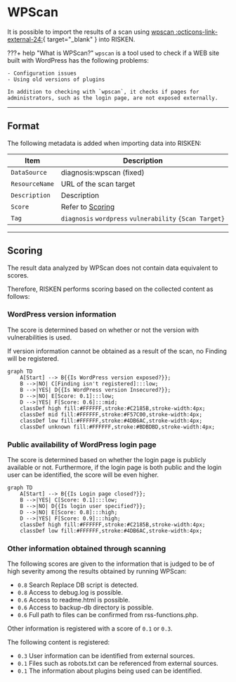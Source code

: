 # WPScan

It is possible to import the results of a scan using [wpscan :octicons-link-external-24:](https://wordpress.org/plugins/wpscan/){ target="_blank" } into RISKEN.

???+ help "What is WPScan?"
    `wpscan` is a tool used to check if a WEB site built with WordPress has the following problems:

    - Configuration issues
    - Using old versions of plugins

    In addition to checking with `wpscan`, it checks if pages for administrators, such as the login page, are not exposed externally.

---
## Format

The following metadata is added when importing data into RISKEN:

| Item           | Description                                      |
| -------------- | ------------------------------------------------ |
| `DataSource`   | diagnosis:wpscan (fixed)                         |
| `ResourceName` | URL of the scan target                              |
| `Description`  | Description                                      |
| `Score`        | Refer to [Scoring](/diagnosis/wpscan_concept/#_2) |
| `Tag`          | `diagnosis` `wordpress` `vulnerability` `{Scan Target}`  |

---
## Scoring

The result data analyzed by WPScan does not contain data equivalent to scores.

Therefore, RISKEN performs scoring based on the collected content as follows:

### WordPress version information

The score is determined based on whether or not the version with vulnerabilities is used.

If version information cannot be obtained as a result of the scan, no Finding will be registered.

```mermaid
graph TD
    A[Start] --> B{{Is WordPress version exposed?}};
    B -->|NO| C[Finding isn't registered]:::low;
    B -->|YES| D{{Is WordPress version Insecured?}};
    D -->|NO| E[Score: 0.1]:::low;
    D -->|YES| F[Score: 0.6]:::mid;
    classDef high fill:#FFFFFF,stroke:#C2185B,stroke-width:4px;
    classDef mid fill:#FFFFFF,stroke:#F57C00,stroke-width:4px;
    classDef low fill:#FFFFFF,stroke:#4DB6AC,stroke-width:4px;
    classDef unknown fill:#FFFFFF,stroke:#BDBDBD,stroke-width:4px;
```

### Public availability of WordPress login page

The score is determined based on whether the login page is publicly available or not. Furthermore, if the login page is both public and the login user can be identified, the score will be even higher.

```mermaid
graph TD
    A[Start] --> B{{Is Login page closed?}};
    B -->|YES| C[Score: 0.1]:::low;
    B -->|NO| D{{Is login user specified?}};
    D -->|NO| E[Score: 0.8]:::high;
    D -->|YES| F[Score: 0.9]:::high;
    classDef high fill:#FFFFFF,stroke:#C2185B,stroke-width:4px;
    classDef low fill:#FFFFFF,stroke:#4DB6AC,stroke-width:4px;
```

### Other information obtained through scanning

The following scores are given to the information that is judged to be of high severity among the results obtained by running WPScan:

- `0.8` Search Replace DB script is detected.
- `0.8` Access to debug.log is possible.
- `0.6` Access to readme.html is possible.
- `0.6` Access to backup-db directory is possible.
- `0.6` Full path to files can be confirmed from rss-functions.php.

Other information is registered with a score of `0.1` or `0.3`.

The following content is registered:

- `0.3` User information can be identified from external sources.
- `0.1` Files such as robots.txt can be referenced from external sources.
- `0.1` The information about plugins being used can be identified.
